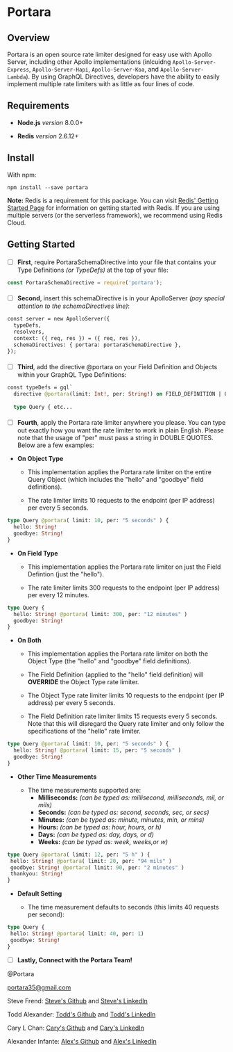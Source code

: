 # Portara

## Overview
Portara is an open source rate limiter designed for easy use with Apollo Server, including other Apollo implementations (inlcuidng `Apollo-Server-Express`, `Apollo-Server-Hapi`, `Apollo-Server-Koa`, and `Apollo-Server-Lambda`). By using GraphQL Directives, developers have the ability to easily implement multiple rate limiters with as little as four lines of code.

## Requirements
- **Node.js** *version* 8.0.0+

- **Redis** *version* 2.6.12+

## Install
With npm:

```
npm install --save portara
```

**Note:** Redis is a requirement for this package. You can visit [Redis' Getting Started Page](https://redislabs.com/get-started-with-redis/) for information on getting started with Redis. If you are using multiple servers (or the serverless framework), we recommend using Redis Cloud.
 

## Getting Started

####
- [ ] **First**, require PortaraSchemaDirective into your file that contains your Type Definitions *(or TypeDefs)* at the top of your file:

```javascript
const PortaraSchemaDirective = require('portara');
```
#### 

- [ ] **Second**, insert this schemaDirective is in your ApolloServer *(pay special attention to the schemaDirectives line)*:

```graphql
const server = new ApolloServer({
  typeDefs,
  resolvers,
  context: ({ req, res }) = ({ req, res }),
  schemaDirectives: { portara: portaraSchemaDirective },
});
```
#### 

- [ ] **Third**, add the directive @portara on your Field Definition and Objects within your GraphQL Type Definitions: 

```graphql
const typeDefs = gql`
  directive @portara(limit: Int!, per: String!) on FIELD_DEFINITION | OBJECT
  
  type Query { etc...
```
####
- [ ] **Fourth**, apply the Portara rate limiter anywhere you please. You can type out exactly how you want the rate limiter to work in plain English. Please note that the usage of "per" must pass a string in DOUBLE QUOTES. Below are a few examples:

- **On Object Type**

  - This implementation applies the Portara rate limiter on the entire Query Object (which includes the "hello" and     "goodbye" field definitions). 

  - The rate limiter limits 10 requests to the endpoint (per IP address) per every 5 seconds.

```graphql
type Query @portara( limit: 10, per: "5 seconds" ) {
  hello: String!
  goodbye: String!
}
```

- **On Field Type**

  - This implementation applies the Portara rate limiter on just the Field Defintion (just the "hello").
  
  - The rate limiter limits 300 requests to the endpoint (per IP address) per every 12 minutes.
  
```graphql
type Query {
  hello: String! @portara( limit: 300, per: "12 minutes" ) 
  goodbye: String!
}
```

- **On Both**

  - This implementation applies the Portara rate limiter on both the Object Type (the "hello" and "goodbye" field definitions).
  
  - The Field Definition (applied to the "hello" field definition) will **OVERRIDE** the Object Type rate limiter.
  
  - The Object Type rate limiter limits 10 requests to the endpoint (per IP address) per every 5 seconds.
  
  - The Field Definition rate limiter limits 15 requests every 5 seconds. Note that this will disregard the Query rate limiter and only follow the specifications of the "hello" rate limiter.
  
```graphql
type Query @portara( limit: 10, per: "5 seconds" ) {
  hello: String! @portara( limit: 15, per: "5 seconds" )
  goodbye: String!
}
```

- **Other Time Measurements**

  - The time measurements supported are:
    - **Milliseconds:**  *(can be typed as: millisecond, milliseconds, mil, or mils)*
    - **Seconds:**   *(can be typed as: second, seconds, sec, or secs)*
    - **Minutes:**   *(can be typed as: minute, minutes, min, or mins)*
    - **Hours:**   *(can be typed as: hour, hours, or h)*
    - **Days:**  *(can be typed as: day, days, or d)*
    - **Weeks:**   *(can be typed as: week, weeks,or w)*

 ```graphql
type Query @portara( limit: 12, per: "5 h" ) {
  hello: String! @portara( limit: 20, per: "94 mils" )
  goodbye: String! @portara( limit: 90, per: "2 minutes" )
  thankyou: String!
}
 ```

- **Default Setting**

  - The time measurement defaults to seconds (this limits 40 requests per second):

 ```graphql
type Query {
  hello: String! @portara( limit: 40, per: 1)
  goodbye: String!
}
 ```
 
- [ ] **Lastly, Connect with the Portara Team!**

@Portara 

portara35@gmail.com

Steve Frend: [Steve's Github](https://github.com/stevefrend) and [Steve's LinkedIn](https://www.linkedin.com/in/steve-christersson-frend-697a8588/)

Todd Alexander: [Todd's Github](https://github.com/toddalex) and [Todd's LinkedIn](http://www.linkedin.com/in/toddmalexander)

Cary L Chan: [Cary's Github](https://github.com/caryLchan) and [Cary's LinkedIn](https://www.linkedin.com/in/cary-chan-2b7933b/)

Alexander Infante: [Alex's Github](https://github.com/Alexander-Infante) and [Alex's LinkedIn](https://www.linkedin.com/in/alexanderinfante/)
